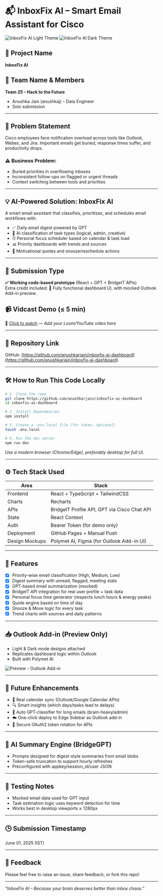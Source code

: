 # 📬 InboxFix AI – Smart Email Assistant for Cisco

![InboxFix AI Light Theme](./assets/inboxfix-sidebar-light.png)
![InboxFix AI Dark Theme](./assets/inboxfix-sidebar-dark.png)

## 🚀 Project Name
**InboxFix AI**

## 👥 Team Name & Members
**Team 25 – Hack to the Future**  
- Anushka Jain (anushkaj) – Data Engineer
- Solo submission

---

## 🧠 Problem Statement
Cisco employees face notification overload across tools like Outlook, Webex, and Jira. Important emails get buried, response times suffer, and productivity drops.

### ⚠️ Business Problem:
- Buried priorities in overflowing inboxes
- Inconsistent follow-ups on flagged or urgent threads
- Context switching between tools and priorities

---

## 💡 AI-Powered Solution: InboxFix AI
A smart email assistant that classifies, prioritizes, and schedules email workflows with:
- ✅ Daily email digest powered by GPT
- 🧠 AI classification of task types (logical, admin, creative)
- ⏰ Personal focus scheduler based on calendar & task load
- 📊 Priority dashboards with trends and sources
- 💬 Motivational quotes and snooze/reschedule actions

---

## 🔧 Submission Type
**✅ Working code-based prototype** (React + GPT + BridgeIT APIs)  
Extra credit included: 🎯 Fully functional dashboard UI, with mocked Outlook Add-in preview.

## 📹 Vidcast Demo (≤ 5 min)
🎥 [Click to watch](#) — _Add your Loom/YouTube video here_

---

## 📂 Repository Link
GitHub: [https://github.com/anushkarjain/inboxfix-ai-dashboard](https://github.com/anushkarjain/inboxfix-ai-dashboard)

---

## 🛠️ How to Run This Code Locally

```bash
# 1. Clone the repo
git clone https://github.com/anushkarjain/inboxfix-ai-dashboard
cd inboxfix-ai-dashboard

# 2. Install dependencies
npm install

# 3. Create a .env.local file (for token, optional)
touch .env.local

# 4. Run the dev server
npm run dev
```

_Use a modern browser (Chrome/Edge), preferably desktop for full UI._

---

## ⚙️ Tech Stack Used

| Area | Stack |
|------|-------|
| Frontend | React + TypeScript + TailwindCSS |
| Charts | Recharts |
| APIs | BridgeIT Profile API, GPT via Cisco Chat API |
| State | React Context |
| Auth | Bearer Token (for demo only) |
| Deployment | GitHub Pages + Manual Push |
| Design Mockups | Polymet AI, Figma (for Outlook Add-in UI) |

---

## 🧩 Features

- [x] Priority-wise email classification (High, Medium, Low)
- [x] Digest summary with unread, flagged, meeting stats
- [x] GPT-based email summarization (mocked)
- [x] BridgeIT API integration for real user profile + task data
- [x] Personal focus time generator (respects lunch hours & energy peaks)
- [x] Quote engine based on time of day
- [x] Snooze & Move logic for every task
- [x] Trend charts with sources and daily patterns

---

## 📥 Outlook Add-in (Preview Only)

- Light & Dark mode designs attached
- Replicates dashboard logic within Outlook
- Built with Polymet AI

![Preview - Outlook Add-in](./assets/inboxfix-sidebar-light.png)

---

## 🔮 Future Enhancements

- 🔁 Real calendar sync (Outlook/Google Calendar APIs)
- 🔍 Smart insights (which days/tasks lead to delays)
- 🤖 Auto GPT-classifier for long emails (brain-heavy/admin)
- ☁️ One-click deploy to Edge Sidebar as Outlook add-in
- 🔐 Secure OAuth2 token rotation for APIs

---

## 🧠 AI Summary Engine (BridgeGPT)
- Prompts designed for digest-style summaries from email blobs
- Token-safe truncation to support hourly refreshes
- Preconfigured with appkey/session_id/user JSON

---

## 🧪 Testing Notes
- Mocked email data used for GPT input
- Task estimation logic uses keyword detection for time
- Works best in desktop viewports ≥ 1280px

---

## 🕒 Submission Timestamp
June 01, 2025 (IST)

---

## 📝 Feedback
Please feel free to raise an issue, share feedback, or fork this repo!

---

_“InboxFix AI – Because your brain deserves better than inbox chaos.”_
